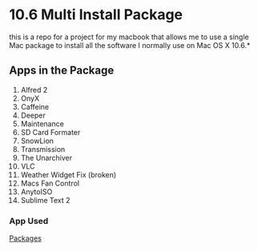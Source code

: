# 10.6 Multi Install Package

this is a repo for a project for my macbook that allows me to use a single Mac package to install all the software I normally use on Mac OS X 10.6.*

## Apps in the Package

1. Alfred 2
2. OnyX
3. Caffeine
4. Deeper
5. Maintenance
6. SD Card Formater
7. SnowLion
8. Transmission
9. The Unarchiver
10. VLC
11. Weather Widget Fix (broken)
12. Macs Fan Control
13. AnytoISO
14. Sublime Text 2

### App Used

[Packages](http://s.sudre.free.fr/Software/Packages/about.html)
